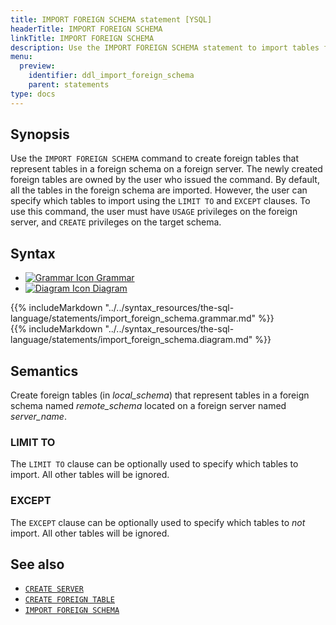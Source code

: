 ```yaml
---
title: IMPORT FOREIGN SCHEMA statement [YSQL]
headerTitle: IMPORT FOREIGN SCHEMA
linkTitle: IMPORT FOREIGN SCHEMA
description: Use the IMPORT FOREIGN SCHEMA statement to import tables from a foreign schema.
menu:
  preview:
    identifier: ddl_import_foreign_schema
    parent: statements
type: docs
---
```


## Synopsis

Use the `IMPORT FOREIGN SCHEMA`  command to create foreign tables that represent tables in a foreign schema on a foreign server. The newly created foreign tables are owned by the user who issued the command.
By default, all the tables in the foreign schema are imported. However, the user can specify which tables to import using the `LIMIT TO` and `EXCEPT` clauses.
To use this command, the user must have `USAGE` privileges on the foreign server, and `CREATE` privileges on the target schema.

## Syntax

<ul class="nav nav-tabs nav-tabs-yb">
  <li >
    <a href="#grammar" class="nav-link" id="grammar-tab" data-toggle="tab" role="tab" aria-controls="grammar" aria-selected="true">
      <img src="/icons/file-lines.svg" alt="Grammar Icon">
      Grammar
    </a>
  </li>
  <li>
    <a href="#diagram" class="nav-link active" id="diagram-tab" data-toggle="tab" role="tab" aria-controls="diagram" aria-selected="false">
      <img src="/icons/diagram.svg" alt="Diagram Icon">
      Diagram
    </a>
  </li>
</ul>

<div class="tab-content">
  <div id="grammar" class="tab-pane fade" role="tabpanel" aria-labelledby="grammar-tab">
  {{% includeMarkdown "../../syntax_resources/the-sql-language/statements/import_foreign_schema.grammar.md" %}}
  </div>
  <div id="diagram" class="tab-pane fade show active" role="tabpanel" aria-labelledby="diagram-tab">
  {{% includeMarkdown "../../syntax_resources/the-sql-language/statements/import_foreign_schema.diagram.md" %}}
  </div>
</div>

## Semantics

Create foreign tables (in *local_schema*) that represent tables in a foreign schema named *remote_schema* located on a foreign server named *server_name*.

### LIMIT TO
The `LIMIT TO` clause can be optionally used to specify which tables to import. All other tables will be ignored.

### EXCEPT
The `EXCEPT` clause can be optionally used to specify which tables to *not* import. All other tables will be ignored.


## See also

- [`CREATE SERVER`](../ddl_create_server)
- [`CREATE FOREIGN TABLE`](../ddl_create_foreign_table)
- [`IMPORT FOREIGN SCHEMA`](../ddl_import_foreign_schema)
